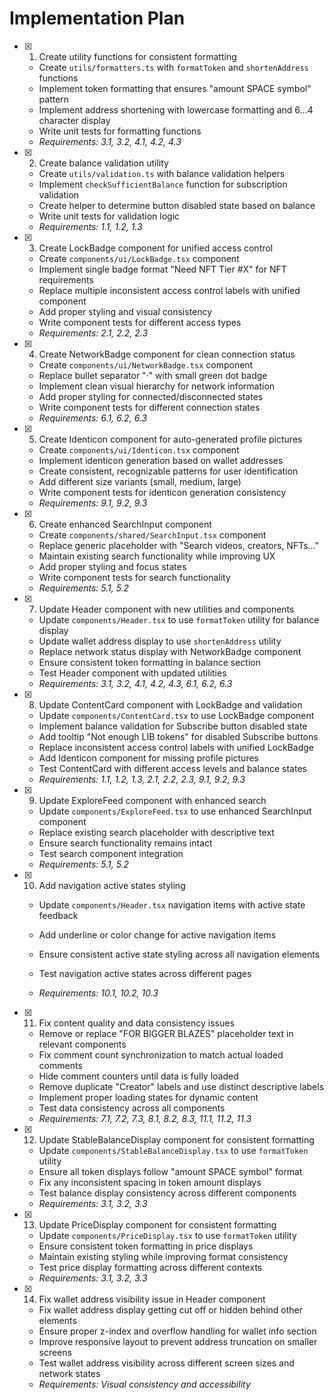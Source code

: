 # Implementation Plan

- [x] 1. Create utility functions for consistent formatting

  - Create `utils/formatters.ts` with `formatToken` and `shortenAddress` functions
  - Implement token formatting that ensures "amount SPACE symbol" pattern
  - Implement address shortening with lowercase formatting and 6…4 character display
  - Write unit tests for formatting functions
  - _Requirements: 3.1, 3.2, 4.1, 4.2, 4.3_

- [x] 2. Create balance validation utility

  - Create `utils/validation.ts` with balance validation helpers
  - Implement `checkSufficientBalance` function for subscription validation
  - Create helper to determine button disabled state based on balance
  - Write unit tests for validation logic
  - _Requirements: 1.1, 1.2, 1.3_

- [x] 3. Create LockBadge component for unified access control

  - Create `components/ui/LockBadge.tsx` component
  - Implement single badge format "Need NFT Tier #X" for NFT requirements
  - Replace multiple inconsistent access control labels with unified component
  - Add proper styling and visual consistency
  - Write component tests for different access types
  - _Requirements: 2.1, 2.2, 2.3_

- [x] 4. Create NetworkBadge component for clean connection status

  - Create `components/ui/NetworkBadge.tsx` component
  - Replace bullet separator "·" with small green dot badge
  - Implement clean visual hierarchy for network information
  - Add proper styling for connected/disconnected states
  - Write component tests for different connection states
  - _Requirements: 6.1, 6.2, 6.3_

- [x] 5. Create Identicon component for auto-generated profile pictures

  - Create `components/ui/Identicon.tsx` component
  - Implement identicon generation based on wallet addresses
  - Create consistent, recognizable patterns for user identification
  - Add different size variants (small, medium, large)
  - Write component tests for identicon generation consistency
  - _Requirements: 9.1, 9.2, 9.3_

- [x] 6. Create enhanced SearchInput component

  - Create `components/shared/SearchInput.tsx` component
  - Replace generic placeholder with "Search videos, creators, NFTs…"
  - Maintain existing search functionality while improving UX
  - Add proper styling and focus states
  - Write component tests for search functionality
  - _Requirements: 5.1, 5.2_

- [x] 7. Update Header component with new utilities and components

  - Update `components/Header.tsx` to use `formatToken` utility for balance display
  - Update wallet address display to use `shortenAddress` utility
  - Replace network status display with NetworkBadge component
  - Ensure consistent token formatting in balance section
  - Test Header component with updated utilities
  - _Requirements: 3.1, 3.2, 4.1, 4.2, 4.3, 6.1, 6.2, 6.3_

- [x] 8. Update ContentCard component with LockBadge and validation

  - Update `components/ContentCard.tsx` to use LockBadge component
  - Implement balance validation for Subscribe button disabled state
  - Add tooltip "Not enough LIB tokens" for disabled Subscribe buttons
  - Replace inconsistent access control labels with unified LockBadge
  - Add Identicon component for missing profile pictures
  - Test ContentCard with different access levels and balance states
  - _Requirements: 1.1, 1.2, 1.3, 2.1, 2.2, 2.3, 9.1, 9.2, 9.3_

- [x] 9. Update ExploreFeed component with enhanced search

  - Update `components/ExploreFeed.tsx` to use enhanced SearchInput component
  - Replace existing search placeholder with descriptive text
  - Ensure search functionality remains intact
  - Test search component integration
  - _Requirements: 5.1, 5.2_

- [x] 10. Add navigation active states styling

  - Update `components/Header.tsx` navigation items with active state feedback
  - Add underline or color change for active navigation items
  - Ensure consistent active state styling across all navigation elements
  - Test navigation active states across different pages

  - _Requirements: 10.1, 10.2, 10.3_

- [x] 11. Fix content quality and data consistency issues

  - Remove or replace "FOR BIGGER BLAZES" placeholder text in relevant components
  - Fix comment count synchronization to match actual loaded comments
  - Hide comment counters until data is fully loaded
  - Remove duplicate "Creator" labels and use distinct descriptive labels
  - Implement proper loading states for dynamic content
  - Test data consistency across all components
  - _Requirements: 7.1, 7.2, 7.3, 8.1, 8.2, 8.3, 11.1, 11.2, 11.3_

- [x] 12. Update StableBalanceDisplay component for consistent formatting

  - Update `components/StableBalanceDisplay.tsx` to use `formatToken` utility
  - Ensure all token displays follow "amount SPACE symbol" format
  - Fix any inconsistent spacing in token amount displays
  - Test balance display consistency across different components
  - _Requirements: 3.1, 3.2, 3.3_

- [x] 13. Update PriceDisplay component for consistent formatting

  - Update `components/PriceDisplay.tsx` to use `formatToken` utility
  - Ensure consistent token formatting in price displays
  - Maintain existing styling while improving format consistency
  - Test price display formatting across different contexts
  - _Requirements: 3.1, 3.2, 3.3_

- [x] 14. Fix wallet address visibility issue in Header component

  - Fix wallet address display getting cut off or hidden behind other elements
  - Ensure proper z-index and overflow handling for wallet info section
  - Improve responsive layout to prevent address truncation on smaller screens
  - Test wallet address visibility across different screen sizes and network states
  - _Requirements: Visual consistency and accessibility_
